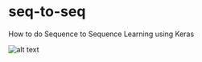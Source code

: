 # seq-to-seq
How to do Sequence to Sequence Learning using Keras

![alt text](https://cdn-images-1.medium.com/max/1585/1*sO-SP58T4brE9EHazHSeGA.png)

